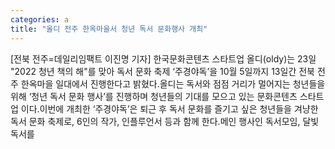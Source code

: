 ```yaml
---
categories: a
title: "올디 전주 한옥마을서 청년 독서 문화행사 개최"
---
```

[전북 전주=데일리임팩트 이진명 기자] 한국문화콘텐츠 스타트업 올디(oldy)는 23일 "2022 청년 책의 해"를 맞아 독서 문화 축제 ‘주경야독’을 10월 5일까지 13일간 전북 전주 한옥마을 일대에서 진행한다고 밝혔다.올디는 독서와 점점 거리가 멀어지는 청년들을 위해 ‘청년 독서 문화 행사’를 진행하며 청년들의 기대를 모으고 있는 문화콘텐츠 스타트업 이다.이번에 개최한 ‘주경야독’은 퇴근 후 독서 문화를 즐기고 싶은 청년들을 겨냥한 독서 문화 축제로, 6인의 작가, 인플루언서 등과 함께 한다.메인 행사인 독서모임, 달빛독서를